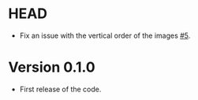 # HEAD

-   Fix an issue with the vertical order of the images [#5](https://github.com/ChiccoDorato/RayCharles/pull/5).

# Version 0.1.0

-   First release of the code.